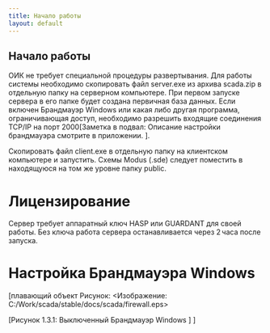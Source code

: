 ```yaml
---
title: Начало работы
layout: default
---
```


## Начало работы

ОИК не требует специальной процедуры развертывания. Для работы 
системы необходимо скопировать файл server.exe из архива 
scada.zip в отдельную папку на серверном компьютере. При первом 
запуске сервера в его папке будет создана первичная база данных. 
Если включен Брандмауэр Windows или какая либо другая программа, 
ограничивающая доступ, необходимо разрешить входящие соединения 
TCP/IP на порт 2000[Заметка в подвал:
Описание настройки брандмауэра смотрите в приложении.
].

Скопировать файл сlient.exe в отдельную папку на клиентском 
компьютере и запустить. Схемы Modus (.sde) следует поместить в 
находящуюся на том же уровне папку public.

# Лицензирование

Сервер требует аппаратный ключ HASP или GUARDANT для своей 
работы. Без ключа работа сервера останавливается через 2 часа 
после запуска.

# Настройка Брандмауэра Windows

[плавающий объект Рисунок:
<Изображение: C:/Work/scada/stable/docs/scada/firewall.eps>

[Рисунок 1.3.1:
Выключенный Брандмауэр Windows
]
]
